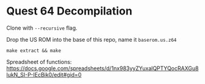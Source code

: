 # Quest 64 Decompilation

Clone with `--recursive` flag.

Drop the US ROM into the base of this repo, name it `baserom.us.z64`

`make extract && make`


Spreadsheet of functions:
https://docs.google.com/spreadsheets/d/1nx983yyZYuxalQPTYQocRAXGu8lukN_SI-P-IEcBik0/edit#gid=0